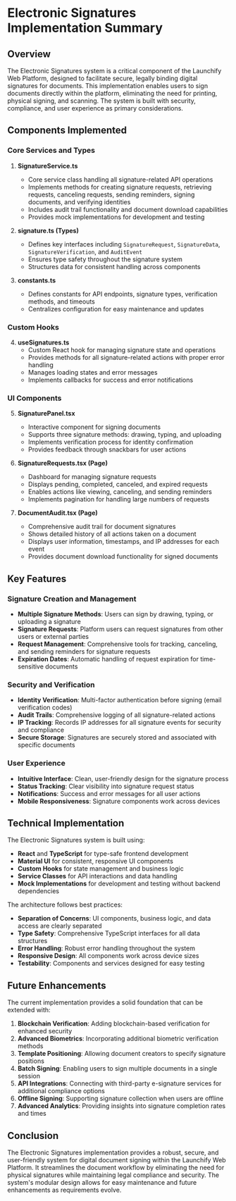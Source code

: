 # Electronic Signatures Implementation Summary

## Overview

The Electronic Signatures system is a critical component of the Launchify Web Platform, designed to facilitate secure, legally binding digital signatures for documents. This implementation enables users to sign documents directly within the platform, eliminating the need for printing, physical signing, and scanning. The system is built with security, compliance, and user experience as primary considerations.

## Components Implemented

### Core Services and Types

1. **SignatureService.ts**
   - Core service class handling all signature-related API operations
   - Implements methods for creating signature requests, retrieving requests, canceling requests, sending reminders, signing documents, and verifying identities
   - Includes audit trail functionality and document download capabilities
   - Provides mock implementations for development and testing

2. **signature.ts (Types)**
   - Defines key interfaces including `SignatureRequest`, `SignatureData`, `SignatureVerification`, and `AuditEvent`
   - Ensures type safety throughout the signature system
   - Structures data for consistent handling across components

3. **constants.ts**
   - Defines constants for API endpoints, signature types, verification methods, and timeouts
   - Centralizes configuration for easy maintenance and updates

### Custom Hooks

4. **useSignatures.ts**
   - Custom React hook for managing signature state and operations
   - Provides methods for all signature-related actions with proper error handling
   - Manages loading states and error messages
   - Implements callbacks for success and error notifications

### UI Components

5. **SignaturePanel.tsx**
   - Interactive component for signing documents
   - Supports three signature methods: drawing, typing, and uploading
   - Implements verification process for identity confirmation
   - Provides feedback through snackbars for user actions

6. **SignatureRequests.tsx (Page)**
   - Dashboard for managing signature requests
   - Displays pending, completed, canceled, and expired requests
   - Enables actions like viewing, canceling, and sending reminders
   - Implements pagination for handling large numbers of requests

7. **DocumentAudit.tsx (Page)**
   - Comprehensive audit trail for document signatures
   - Shows detailed history of all actions taken on a document
   - Displays user information, timestamps, and IP addresses for each event
   - Provides document download functionality for signed documents

## Key Features

### Signature Creation and Management

- **Multiple Signature Methods**: Users can sign by drawing, typing, or uploading a signature
- **Signature Requests**: Platform users can request signatures from other users or external parties
- **Request Management**: Comprehensive tools for tracking, canceling, and sending reminders for signature requests
- **Expiration Dates**: Automatic handling of request expiration for time-sensitive documents

### Security and Verification

- **Identity Verification**: Multi-factor authentication before signing (email verification codes)
- **Audit Trails**: Comprehensive logging of all signature-related actions
- **IP Tracking**: Records IP addresses for all signature events for security and compliance
- **Secure Storage**: Signatures are securely stored and associated with specific documents

### User Experience

- **Intuitive Interface**: Clean, user-friendly design for the signature process
- **Status Tracking**: Clear visibility into signature request status
- **Notifications**: Success and error messages for all user actions
- **Mobile Responsiveness**: Signature components work across devices

## Technical Implementation

The Electronic Signatures system is built using:

- **React** and **TypeScript** for type-safe frontend development
- **Material UI** for consistent, responsive UI components
- **Custom Hooks** for state management and business logic
- **Service Classes** for API interactions and data handling
- **Mock Implementations** for development and testing without backend dependencies

The architecture follows best practices:

- **Separation of Concerns**: UI components, business logic, and data access are clearly separated
- **Type Safety**: Comprehensive TypeScript interfaces for all data structures
- **Error Handling**: Robust error handling throughout the system
- **Responsive Design**: All components work across device sizes
- **Testability**: Components and services designed for easy testing

## Future Enhancements

The current implementation provides a solid foundation that can be extended with:

1. **Blockchain Verification**: Adding blockchain-based verification for enhanced security
2. **Advanced Biometrics**: Incorporating additional biometric verification methods
3. **Template Positioning**: Allowing document creators to specify signature positions
4. **Batch Signing**: Enabling users to sign multiple documents in a single session
5. **API Integrations**: Connecting with third-party e-signature services for additional compliance options
6. **Offline Signing**: Supporting signature collection when users are offline
7. **Advanced Analytics**: Providing insights into signature completion rates and times

## Conclusion

The Electronic Signatures implementation provides a robust, secure, and user-friendly system for digital document signing within the Launchify Web Platform. It streamlines the document workflow by eliminating the need for physical signatures while maintaining legal compliance and security. The system's modular design allows for easy maintenance and future enhancements as requirements evolve. 
